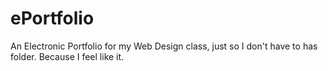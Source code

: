 ePortfolio
==========

An Electronic Portfolio for my Web Design class, just so I don't have to has folder. Because I feel like it.

